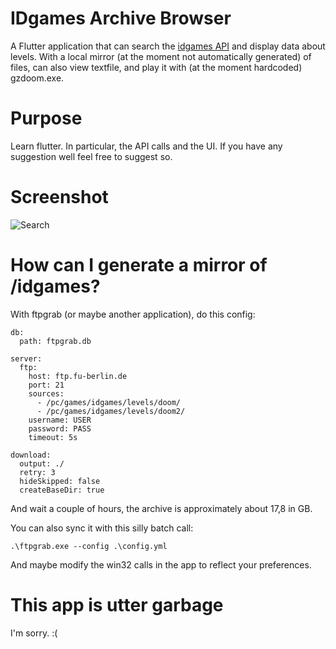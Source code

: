 # IDgames Archive Browser

A Flutter application that can search the [idgames API](https://www.doomworld.com/idgames/api/) and display data about levels.
With a local mirror (at the moment not automatically generated) of files, can also view textfile, and play it with (at the moment hardcoded) gzdoom.exe.

# Purpose

Learn flutter. In particular, the API calls and the UI. If you have any suggestion well feel free to suggest so. 

# Screenshot

![Search](https://i.imgur.com/wn29iYs.jpeg)

# How can I generate a mirror of /idgames?

With ftpgrab (or maybe another application), do this config:

```
db:
  path: ftpgrab.db

server:
  ftp:
    host: ftp.fu-berlin.de
    port: 21
    sources:
      - /pc/games/idgames/levels/doom/
      - /pc/games/idgames/levels/doom2/
    username: USER
    password: PASS
    timeout: 5s

download:
  output: ./
  retry: 3
  hideSkipped: false
  createBaseDir: true
```

And wait a couple of hours, the archive is approximately about 17,8 in GB.


You can also sync it with this silly batch call:

```
.\ftpgrab.exe --config .\config.yml
```

And maybe modify the win32 calls in the app to reflect your preferences.

# This app is utter garbage

I'm sorry. :(